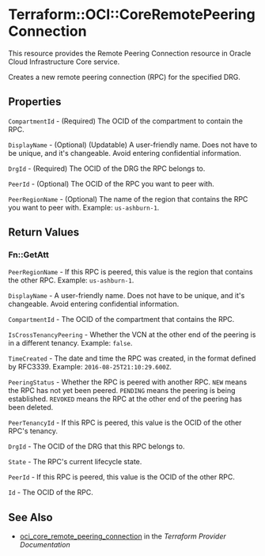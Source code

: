 # Terraform::OCI::CoreRemotePeeringConnection

This resource provides the Remote Peering Connection resource in Oracle Cloud Infrastructure Core service.

Creates a new remote peering connection (RPC) for the specified DRG.

## Properties

`CompartmentId` - (Required) The OCID of the compartment to contain the RPC.

`DisplayName` - (Optional) (Updatable) A user-friendly name. Does not have to be unique, and it's changeable. Avoid entering confidential information.

`DrgId` - (Required) The OCID of the DRG the RPC belongs to.

`PeerId` - (Optional) The OCID of the RPC you want to peer with.

`PeerRegionName` - (Optional) The name of the region that contains the RPC you want to peer with.  Example: `us-ashburn-1`.


## Return Values

### Fn::GetAtt

`PeerRegionName` - If this RPC is peered, this value is the region that contains the other RPC.  Example: `us-ashburn-1`.

`DisplayName` - A user-friendly name. Does not have to be unique, and it's changeable. Avoid entering confidential information.

`CompartmentId` - The OCID of the compartment that contains the RPC.

`IsCrossTenancyPeering` - Whether the VCN at the other end of the peering is in a different tenancy.  Example: `false`.

`TimeCreated` - The date and time the RPC was created, in the format defined by RFC3339.  Example: `2016-08-25T21:10:29.600Z`.

`PeeringStatus` - Whether the RPC is peered with another RPC. `NEW` means the RPC has not yet been peered. `PENDING` means the peering is being established. `REVOKED` means the RPC at the other end of the peering has been deleted.

`PeerTenancyId` - If this RPC is peered, this value is the OCID of the other RPC's tenancy.

`DrgId` - The OCID of the DRG that this RPC belongs to.

`State` - The RPC's current lifecycle state.

`PeerId` - If this RPC is peered, this value is the OCID of the other RPC.

`Id` - The OCID of the RPC.

## See Also

* [oci_core_remote_peering_connection](https://www.terraform.io/docs/providers/oci/r/core_remote_peering_connection.html) in the _Terraform Provider Documentation_